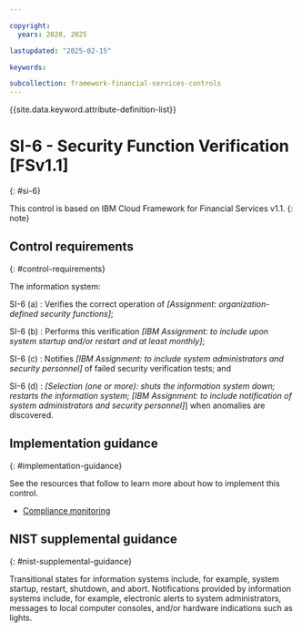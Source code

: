 ```yaml
---

copyright:
  years: 2020, 2025

lastupdated: "2025-02-15"

keywords:

subcollection: framework-financial-services-controls
---
```


{{site.data.keyword.attribute-definition-list}}

               
# SI-6 - Security Function Verification [FSv1.1]
{: #si-6}

This control is based on IBM Cloud Framework for Financial Services v1.1.
{: note}


## Control requirements
{: #control-requirements}

The information system:

SI-6 (a)
    : Verifies the correct operation of _[Assignment: organization-defined security functions]_;

SI-6 (b)
    : Performs this verification _[IBM Assignment: to include upon system startup and/or restart and at least monthly]_;

SI-6 (c)
    : Notifies _[IBM Assignment: to include system administrators and security personnel]_ of failed security verification tests; and

SI-6 (d)
    : _[Selection (one or more): shuts the information system down; restarts the information system; [IBM Assignment: to include notification of system administrators and security personnel]_] when anomalies are discovered.

## Implementation guidance
{: #implementation-guidance}

See the resources that follow to learn more about how to implement this control.

- [Compliance monitoring](/docs/framework-financial-services?topic=framework-financial-services-shared-monitoring-compliance)

## NIST supplemental guidance
{: #nist-supplemental-guidance}

Transitional states for information systems include, for example, system startup, restart, shutdown, and abort. Notifications provided by information systems include, for example, electronic alerts to system administrators, messages to local computer consoles, and/or hardware indications such as lights.





